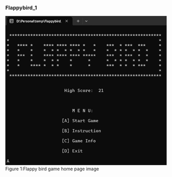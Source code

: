 ### Flappybird_1

![Flappy bird game home page image](Homepage_image.png)<br>
Figure 1:Flappy bird game home page image
